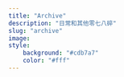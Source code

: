 ```yaml
---
title: "Archive"
description: "日常和其他零七八碎"
slug: "archive"
image: 
style:
    background: "#cdb7a7"
    color: "#fff"
---
```



